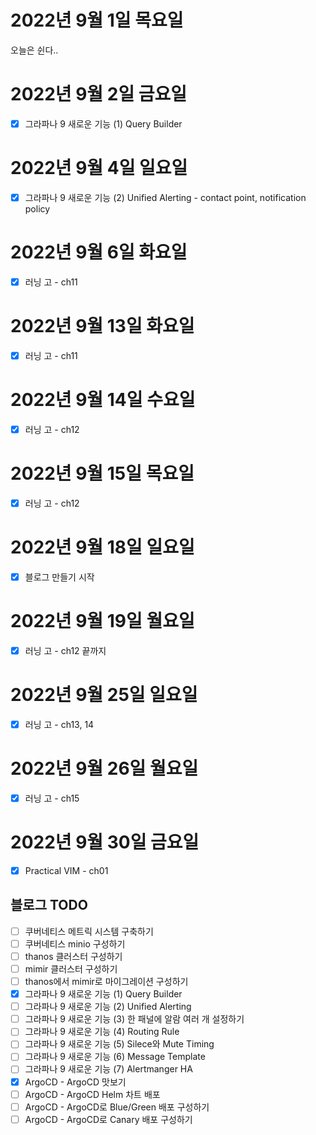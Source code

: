# 2022년 9월 1일 목요일

오늘은 쉰다..

# 2022년 9월 2일 금요일

* [x] 그라파나 9 새로운 기능 (1) Query Builder
  
# 2022년 9월 4일 일요일

* [x] 그라파나 9 새로운 기능 (2) Unified Alerting - contact point, notification policy

# 2022년 9월 6일 화요일

* [x] 러닝 고 - ch11

# 2022년 9월 13일 화요일

* [x] 러닝 고 - ch11

# 2022년 9월 14일 수요일

* [x] 러닝 고 - ch12

# 2022년 9월 15일 목요일

* [x] 러닝 고 - ch12

# 2022년 9월 18일 일요일 

* [x] 블로그 만들기 시작

# 2022년 9월 19일 월요일 

* [x] 러닝 고 - ch12 끝까지

# 2022년 9월 25일 일요일 

* [x] 러닝 고 - ch13, 14

# 2022년 9월 26일 월요일

* [x] 러닝 고 - ch15

# 2022년 9월 30일 금요일

* [x] Practical VIM - ch01


## 블로그 TODO

* [ ] 쿠버네티스 메트릭 시스템 구축하기
* [ ] 쿠버네티스 minio 구성하기
* [ ] thanos 클러스터 구성하기
* [ ] mimir 클러스터 구성하기
* [ ] thanos에서 mimir로 마이그레이션 구성하기
* [x] 그라파나 9 새로운 기능 (1) Query Builder
* [ ] 그라파나 9 새로운 기능 (2) Unified Alerting
* [ ] 그라파나 9 새로운 기능 (3) 한 패널에 알람 여러 개 설정하기
* [ ] 그라파나 9 새로운 기능 (4) Routing Rule
* [ ] 그라파나 9 새로운 기능 (5) Silece와 Mute Timing
* [ ] 그라파나 9 새로운 기능 (6) Message Template 
* [ ] 그라파나 9 새로운 기능 (7) Alertmanger HA
* [x] ArgoCD - ArgoCD 맛보기
* [ ] ArgoCD - ArgoCD Helm 차트 배포
* [ ] ArgoCD - ArgoCD로 Blue/Green 배포 구성하기
* [ ] ArgoCD - ArgoCD로 Canary 배포 구성하기
